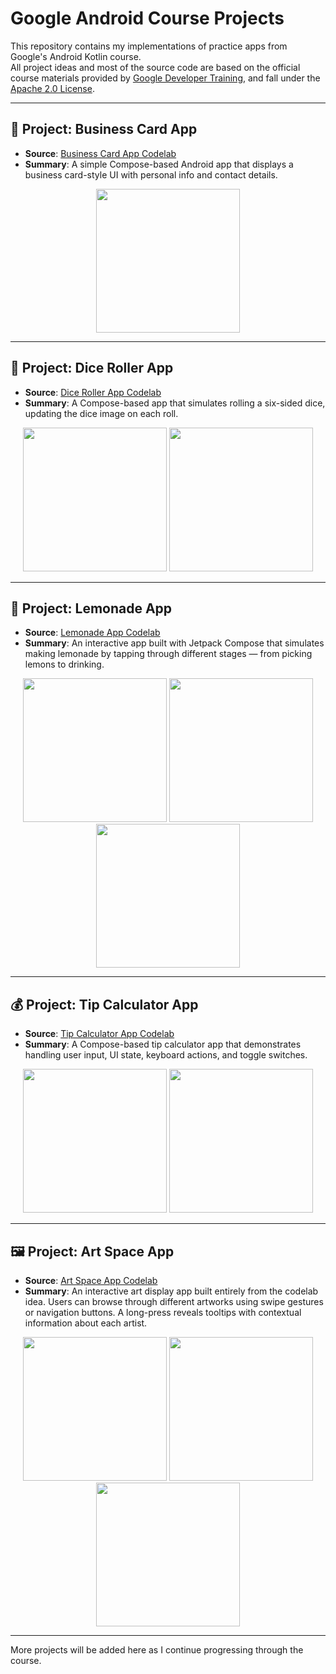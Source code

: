 # Google Android Course Projects

This repository contains my implementations of practice apps from Google's Android Kotlin course.  
All project ideas and most of the source code are based on the official course materials provided by [Google Developer Training](https://github.com/google-developer-training), and fall under the [Apache 2.0 License](https://www.apache.org/licenses/LICENSE-2.0).

---

## 📱 Project: Business Card App

- **Source**: [Business Card App Codelab](https://developer.android.com/codelabs/basic-android-kotlin-compose-business-card)
- **Summary**: A simple Compose-based Android app that displays a business card-style UI with personal info and contact details.

<p align="center">
  <img src="https://github.com/shaikhmohammadtalha/google-android-course-projects/blob/main/BusinessCardApp/metadata/images/phoneScreenshots/01.png" width="230">
</p>

---

## 🎲 Project: Dice Roller App

- **Source**: [Dice Roller App Codelab](https://developer.android.com/codelabs/basic-android-kotlin-compose-dice-roller)
- **Summary**: A Compose-based app that simulates rolling a six-sided dice, updating the dice image on each roll.

<p align="center">
  <img src="https://github.com/shaikhmohammadtalha/google-android-course-projects/blob/main/DiceRoller/metadata/images/phoneScreenshots/01.png" width="230">
  <img src="https://github.com/shaikhmohammadtalha/google-android-course-projects/blob/main/DiceRoller/metadata/images/phoneScreenshots/02.png" width="230">
</p>

---

## 🍋 Project: Lemonade App

- **Source**: [Lemonade App Codelab](https://developer.android.com/codelabs/basic-android-kotlin-compose-lemonade)
- **Summary**: An interactive app built with Jetpack Compose that simulates making lemonade by tapping through different stages — from picking lemons to drinking.

<p align="center">
  <img src="https://github.com/shaikhmohammadtalha/google-android-course-projects/blob/main/Lemonade/metadata/images/phoneScreenshots/01.png" width="230">
  <img src="https://github.com/shaikhmohammadtalha/google-android-course-projects/blob/main/Lemonade/metadata/images/phoneScreenshots/02.png" width="230">
  <img src="https://github.com/shaikhmohammadtalha/google-android-course-projects/blob/main/Lemonade/metadata/images/phoneScreenshots/03.png" width="230">
</p>

---

## 💰 Project: Tip Calculator App

- **Source**: [Tip Calculator App Codelab](https://developer.android.com/codelabs/basic-android-kotlin-compose-calculate-tip)
- **Summary**: A Compose-based tip calculator app that demonstrates handling user input, UI state, keyboard actions, and toggle switches.

<p align="center">
  <img src="https://github.com/shaikhmohammadtalha/google-android-course-projects/blob/main/TipCalculator/metadata/images/phoneScreenshots/01.png" width="230">
  <img src="https://github.com/shaikhmohammadtalha/google-android-course-projects/blob/main/TipCalculator/metadata/images/phoneScreenshots/02.png" width="230">
</p>

---

## 🖼️ Project: Art Space App

- **Source**: [Art Space App Codelab](https://developer.android.com/codelabs/basic-android-kotlin-compose-art-space)
- **Summary**: An interactive art display app built entirely from the codelab idea. Users can browse through different artworks using swipe gestures or navigation buttons. A long-press reveals tooltips with contextual information about each artist.

<p align="center">
  <img src="https://github.com/shaikhmohammadtalha/google-android-course-projects/blob/main/ArtSpace/metadata/images/phoneScreenshots/01.png" width="230">
  <img src="https://github.com/shaikhmohammadtalha/google-android-course-projects/blob/main/ArtSpace/metadata/images/phoneScreenshots/02.png" width="230">
  <img src="https://github.com/shaikhmohammadtalha/google-android-course-projects/blob/main/ArtSpace/metadata/images/phoneScreenshots/03.png" width="230">
</p>

---

More projects will be added here as I continue progressing through the course.
